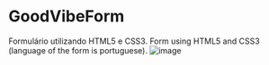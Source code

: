# GoodVibeForm
Formulário utilizando HTML5 e CSS3.
Form using HTML5 and CSS3 (language of the form is portuguese).
![image](https://user-images.githubusercontent.com/89792519/140817416-ee3755ce-837a-471d-8cbe-7b6af7005088.png)

